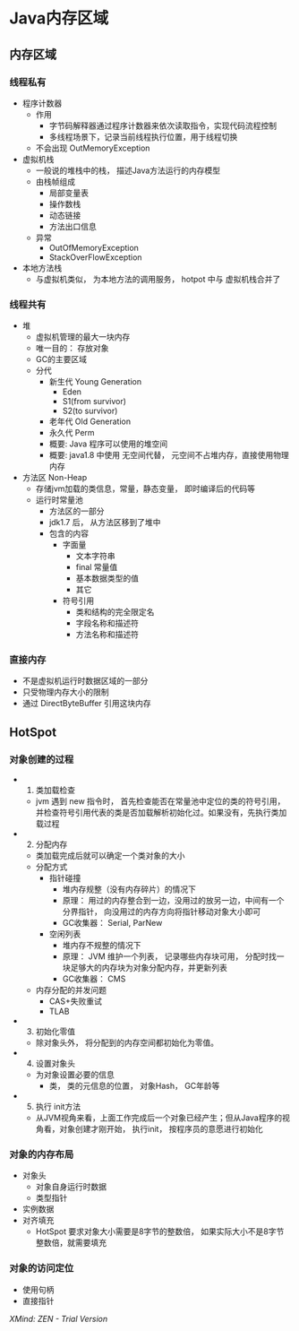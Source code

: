 # Java内存区域
## 内存区域
### 线程私有
* 程序计数器
    * 作用
        * 字节码解释器通过程序计数器来依次读取指令，实现代码流程控制
        * 多线程场景下，记录当前线程执行位置，用于线程切换
    * 不会出现 OutMemoryException
* 虚拟机栈
    * 一般说的堆栈中的栈， 描述Java方法运行的内存模型
    * 由栈帧组成
        * 局部变量表
        * 操作数栈
        * 动态链接
        * 方法出口信息
    * 异常
        * OutOfMemoryException
        * StackOverFlowException
* 本地方法栈
    * 与虚拟机类似， 为本地方法的调用服务， hotpot 中与 虚拟机栈合并了
### 线程共有
* 堆
    * 虚拟机管理的最大一块内存
    * 唯一目的： 存放对象
    * GC的主要区域
    * 分代
        * 新生代 Young Generation
            * Eden
            * S1(from survivor)
            * S2(to survivor)
        * 老年代 Old Generation
        * 永久代  Perm
        * 概要: Java 程序可以使用的堆空间
        * 概要: java1.8 中使用 无空间代替， 元空间不占堆内存，直接使用物理内存
* 方法区 Non-Heap
    * 存储jvm加载的类信息，常量，静态变量， 即时编译后的代码等
    * 运行时常量池
        * 方法区的一部分
        * jdk1.7 后， 从方法区移到了堆中
        * 包含的内容
            * 字面量
                * 文本字符串
                * final 常量值
                * 基本数据类型的值
                * 其它
            * 符号引用
                * 类和结构的完全限定名
                * 字段名称和描述符
                * 方法名称和描述符
### 直接内存
* 不是虚拟机运行时数据区域的一部分
* 只受物理内存大小的限制
* 通过 DirectByteBuffer  引用这块内存
## HotSpot
### 对象创建的过程
* 1. 类加载检查
    * jvm 遇到 new 指令时， 首先检查能否在常量池中定位的类的符号引用，并检查符号引用代表的类是否加载解析初始化过。如果没有，先执行类加载过程
* 2. 分配内存
    * 类加载完成后就可以确定一个类对象的大小
    * 分配方式
        * 指针碰撞
            * 堆内存规整（没有内存碎片）的情况下
            * 原理： 用过的内存整合到一边，没用过的放另一边，中间有一个分界指针， 向没用过的内存方向将指针移动对象大小即可
            * GC收集器： Serial, ParNew
        * 空闲列表
            * 堆内存不规整的情况下
            * 原理： JVM 维护一个列表， 记录哪些内存块可用， 分配时找一块足够大的内存块为对象分配内存，并更新列表
            * GC收集器： CMS
    * 内存分配的并发问题
        * CAS+失败重试
        * TLAB
* 3. 初始化零值
    * 除对象头外， 将分配到的内存空间都初始化为零值。
* 4. 设置对象头
    * 为对象设置必要的信息
        * 类， 类的元信息的位置， 对象Hash， GC年龄等
* 5. 执行 init方法
    * 从JVM视角来看，上面工作完成后一个对象已经产生；但从Java程序的视角看，对象创建才刚开始， 执行init， 按程序员的意愿进行初始化
### 对象的内存布局
* 对象头
    * 对象自身运行时数据
    * 类型指针
* 实例数据
* 对齐填充
    * HotSpot 要求对象大小需要是8字节的整数倍， 如果实际大小不是8字节整数倍，就需要填充
### 对象的访问定位
* 使用句柄
* 直接指针

*XMind: ZEN - Trial Version*